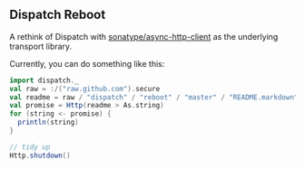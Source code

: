 Dispatch Reboot
---------------

A rethink of Dispatch with [sonatype/async-http-client][async] as the
underlying transport library.

Currently, you can do something like this:

```scala
import dispatch._
val raw = :/("raw.github.com").secure
val readme = raw / "dispatch" / "reboot" / "master" / "README.markdown"
val promise = Http(readme > As.string)
for (string <- promise) {
  println(string)
}

// tidy up
Http.shutdown()
```

[async]: https://github.com/sonatype/async-http-client
